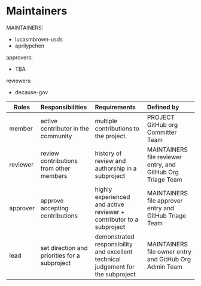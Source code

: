 # Maintainers

MAINTAINERS:

- lucasmbrown-usds
- aprilypchen

approvers:

- TBA

reviewers:

- decause-gov

| Roles | Responsibilities | Requirements | Defined by |
| --- |:--- |:--- |:--- |
| member | active contributor in the community | multiple contributions to the project. | PROJECT GitHub org Committer Team |
| reviewer | review contributions from other members | history of review and authorship in a subproject | MAINTAINERS file reviewer entry, and GitHub Org Triage Team |
| approver | approve accepting contributions | highly experienced and active reviewer + contributor to a subproject | MAINTAINERS file approver entry and GitHub Triage Team |
| lead | set direction and priorities for a subproject | demonstrated responsibility and excellent technical judgement for the subproject | MAINTAINERS file owner entry and GitHub Org Admin Team |
